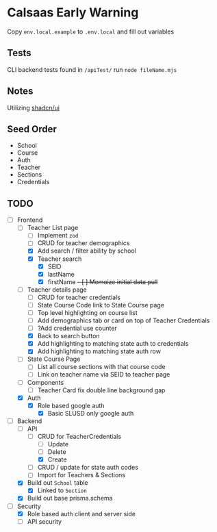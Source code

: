 # Calsaas Early Warning

Copy `env.local.example` to `.env.local` and fill out variables

## Tests

CLI backend tests found in `/apiTest/` 
run `node fileName.mjs` 

## Notes

Utilizing [shadcn/ui](https://ui.shadcn.com/docs/components)

## Seed Order

- School
- Course
- Auth
- Teacher
- Sections
- Credentials

## TODO

- [ ] Frontend
  - [ ] Teacher List page
    - [ ] Implement `zod`
    - [ ] CRUD for teacher demographics
    - [X] Add search / filter ability by school
    - [X] Teacher search
      - [X] SEID
      - [X] lastName
      - [X] firstName
    ~~- [ ] Memoize initial data pull~~
  - [ ] Teacher details page
    - [ ] CRUD for teacher credentials
    - [ ] State Course Code link to State Course page
    - [ ] Top level highlighting on course list
    - [ ] Add demographics tab or card on top of Teacher Credentials
    - [ ] ?Add credential use counter
    - [x] Back to search button
    - [x] Add highlighting to matching state auth to credentials
    - [x] Add highlighting to matching state auth row
  - [ ] State Course Page
    - [ ] List all course sections with that course code
    - [ ] Link on teacher name via SEID to teacher page
  - [ ] Components
    - [ ] Teacher Card fix double line background gap
  - [X] Auth
    - [X] Role based google auth
      - [X] Basic SLUSD only google auth
- [ ] Backend
  - [ ] API
    - [ ] CRUD for TeacherCredentials
      - [ ] Update
      - [ ] Delete
      - [X] Create
    - [ ] CRUD / update for state auth codes
    - [ ] Import for Teachers & Sections
  - [x] Build out `School` table
    - [x] Linked to `Section` 
  - [x] Build out base prisma.schema
- [ ] Security
  - [X] Role based auth client and server side
  - [ ] API security
